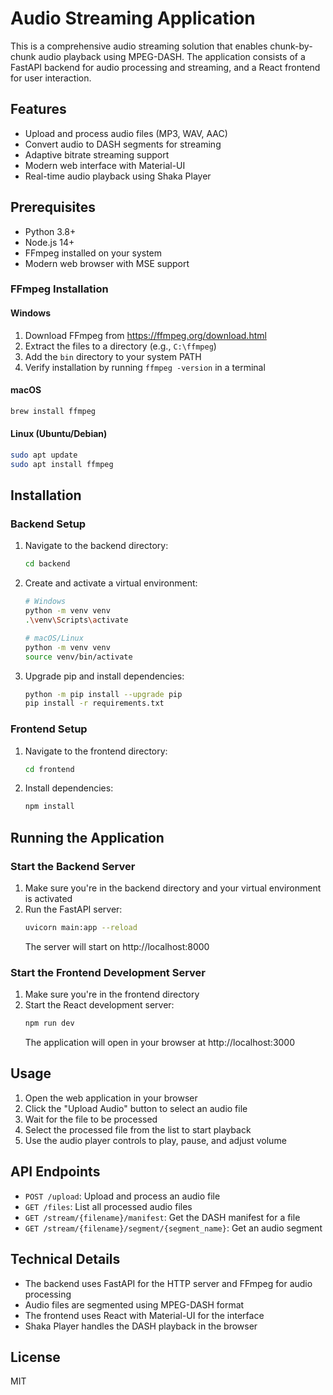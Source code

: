 # Audio Streaming Application

This is a comprehensive audio streaming solution that enables chunk-by-chunk audio playback using MPEG-DASH. The application consists of a FastAPI backend for audio processing and streaming, and a React frontend for user interaction.

## Features

- Upload and process audio files (MP3, WAV, AAC)
- Convert audio to DASH segments for streaming
- Adaptive bitrate streaming support
- Modern web interface with Material-UI
- Real-time audio playback using Shaka Player

## Prerequisites

- Python 3.8+
- Node.js 14+
- FFmpeg installed on your system
- Modern web browser with MSE support

### FFmpeg Installation

#### Windows
1. Download FFmpeg from https://ffmpeg.org/download.html
2. Extract the files to a directory (e.g., `C:\ffmpeg`)
3. Add the `bin` directory to your system PATH
4. Verify installation by running `ffmpeg -version` in a terminal

#### macOS
```bash
brew install ffmpeg
```

#### Linux (Ubuntu/Debian)
```bash
sudo apt update
sudo apt install ffmpeg
```

## Installation

### Backend Setup

1. Navigate to the backend directory:
   ```bash
   cd backend
   ```

2. Create and activate a virtual environment:
   ```bash
   # Windows
   python -m venv venv
   .\venv\Scripts\activate

   # macOS/Linux
   python -m venv venv
   source venv/bin/activate
   ```

3. Upgrade pip and install dependencies:
   ```bash
   python -m pip install --upgrade pip
   pip install -r requirements.txt
   ```

### Frontend Setup

1. Navigate to the frontend directory:
   ```bash
   cd frontend
   ```

2. Install dependencies:
   ```bash
   npm install
   ```

## Running the Application

### Start the Backend Server

1. Make sure you're in the backend directory and your virtual environment is activated
2. Run the FastAPI server:
   ```bash
   uvicorn main:app --reload
   ```
   The server will start on http://localhost:8000

### Start the Frontend Development Server

1. Make sure you're in the frontend directory
2. Start the React development server:
   ```bash
   npm run dev
   ```
   The application will open in your browser at http://localhost:3000

## Usage

1. Open the web application in your browser
2. Click the "Upload Audio" button to select an audio file
3. Wait for the file to be processed
4. Select the processed file from the list to start playback
5. Use the audio player controls to play, pause, and adjust volume

## API Endpoints

- `POST /upload`: Upload and process an audio file
- `GET /files`: List all processed audio files
- `GET /stream/{filename}/manifest`: Get the DASH manifest for a file
- `GET /stream/{filename}/segment/{segment_name}`: Get an audio segment

## Technical Details

- The backend uses FastAPI for the HTTP server and FFmpeg for audio processing
- Audio files are segmented using MPEG-DASH format
- The frontend uses React with Material-UI for the interface
- Shaka Player handles the DASH playback in the browser

## License

MIT 